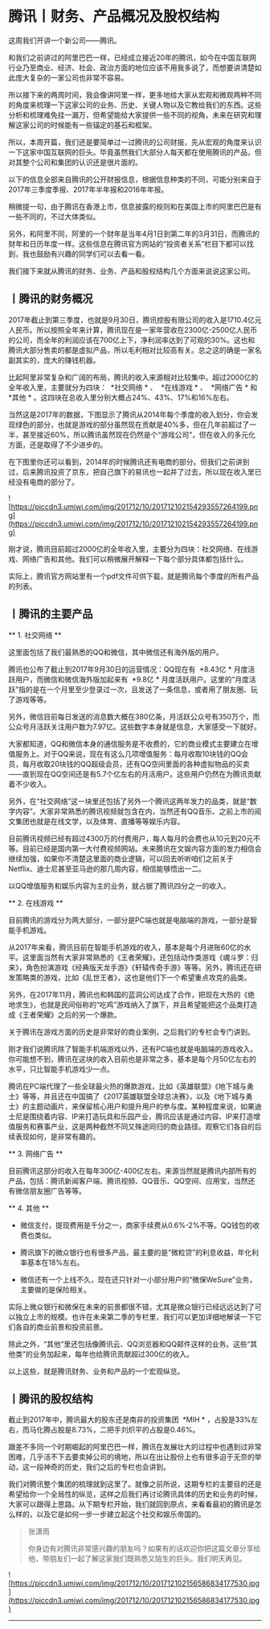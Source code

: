 # 腾讯丨财务、产品概况及股权结构

这周我们开讲一个新公司——腾讯。

和我们之前讲过的阿里巴巴一样，已经成立接近20年的腾讯，如今在中国互联网行业乃至商业、经济、社会、政治方面的地位应该不用我多说了，而想要讲清楚如此庞大复杂的一家公司也非常不容易。

所以接下来的两周时间，我会像讲阿里一样，更多地给大家从宏观和微观两种不同的角度来梳理一下这家公司的业务、历史、关键人物以及它教给我们的东西。这些分析和梳理难免挂一漏万，但希望能给大家提供一些不同的视角，未来在研究和理解这家公司的时候能有一些锚定的基石和框架。

所以，本周开篇，我们还是要简单过一过腾讯的公司财报，先从宏观的角度来认识一下这家中国互联网的巨头。毕竟虽然我们大部分人每天都在使用腾讯的产品，但对其整个公司和集团的认识还是很片面的。

以下的信息全部来自腾讯的公开财报信息，根据信息种类的不同，可能分别来自于2017年三季度季报、2017年半年报和2016年年报。

稍微提一句，由于腾讯在香港上市，信息披露的规则和在美国上市的阿里巴巴是有一些不同的，不过大体类似。

另外，和阿里不同，阿里的一个财年是当年4月1日到第二年的3月31日，而腾讯的财年和日历年度一样。这些信息在腾讯官方网站的“投资者关系”栏目下都可以找到，我也鼓励有兴趣的同学们可以去看一看。

我们接下来就从腾讯的财务、业务、产品和股权结构几个方面来说说这家公司。

## 丨腾讯的财务概况

2017年截止到第三季度，也就是9月30日，腾讯控股有限公司的收入是1710.4亿元人民币。所以按照全年来计算，腾讯现在是一家年营收在2300亿-2500亿人民币的公司，而全年的利润应该在700亿上下，净利润率达到了可观的30%。这也和腾讯大部分售卖的都是虚拟产品，所以毛利相对比较高有关。总之这的确是一家名副其实的，庞大的赚钱机器。

比起阿里非常复杂和广阔的布局，腾讯的收入来源相对比较集中。超过2000亿的全年收入里，主要就分为四块：  *社交网络 * 、  *在线游戏 * 、  *网络广告 * 和  *其他 * 。这四块在总收入里分别大概占24%、43%、17%和16%左右。

当然这是2017年的数据，下图显示了腾讯从2014年每个季度的收入划分，你会发现绿色的部分，也就是游戏的部分虽然现在贡献是40%多，但在几年前超过了一半，甚至接近60%，所以腾讯虽然现在仍然是个“游戏公司”，但在收入的多元化方面，还是取得了不少进步的。

在下图里你还可以看到，2014年的时候腾讯还有电商的部分。但我们之前讲到过，后来腾讯投资了京东，把自己旗下的易讯也一起并了过去，所以现在收入里已经没有电商的部分了。

![https://piccdn3.umiwi.com/img/201712/10/201712102154293557264199.png](https://piccdn3.umiwi.com/img/201712/10/201712102154293557264199.png)

刚才说，腾讯目前超过2000亿的全年收入里，主要分为四块：社交网络、在线游戏、网络广告和其他。我们可以稍微展开解释一下每个部分具体都包括什么。

实际上，腾讯官方网站里有一个pdf文件可供下载，就是腾讯每个季度的所有产品的列表。

## 丨腾讯的主要产品

 ** 1. 社交网络 **

这里面包括了我们最熟悉的QQ和微信，其中微信还有海外版的用户。

腾讯也公布了截止到2017年9月30日的运营情况：QQ现在有  *8.43亿 * 月度活跃用户，而微信和微信海外版加起来有  *9.8亿 * 月度活跃用户。这里的“月度活跃”指的是在一个月里至少登录过一次，且发送了一条信息，或者用了朋友圈、玩了游戏等等。

另外，微信目前每日发送的消息数大概在380亿条，月活跃公众号有350万个，而公众号月活跃关注用户数为7.97亿。这些数字本身就是信息，大家感受一下就好。

大家都知道，QQ和微信本身的通信服务是不收费的，它的商业模式主要建立在增值服务上。对于QQ来说，现在有这么几项增值服务：每月收取10块钱的QQ会员，每月收取20块钱的QQ超级会员，还有QQ空间里面的各种虚拟物品的买卖——直到现在QQ空间还是有5.7个亿左右的月活用户。这些用户仍然在为腾讯贡献着不少收入。

另外，在“社交网络”这一块里还包括了另外一个腾讯这两年发力的品类，就是“数字内容”。大家非常熟悉的腾讯视频就包含在内，当然还有QQ音乐、之前上市的阅文集团也就是在线文学，以及体育、直播等等娱乐内容。

目前腾讯视频已经有超过4300万的付费用户，每人每月的会费也从10元到20元不等。目前已经是国内第一大付费视频网站。未来腾讯在文娱内容方面的发力相信会继续加强，如果你不清楚这里面的商业逻辑，可以回去听听咱们之前关于Netflix、迪士尼甚至亚马逊的那几周内容，相信能够悟出一二。

以QQ增值服务和娱乐内容为主的业务，就占据了腾讯四分之一的收入。

 ** 2. 在线游戏 **

目前腾讯的游戏分为两大部分，一部分是PC端也就是电脑端的游戏，一部分是智能手机游戏。

从2017年来看，腾讯目前在智能手机游戏的收入，基本是每个月进账60亿的水平。这里面当然有大家非常熟悉的《王者荣耀》，还包括动作类游戏《魂斗罗：归来》，角色扮演游戏《经典版天龙手游》《轩辕传奇手游》等等。另外，腾讯还在研发策略类的游戏，比如《乱世王者》，这也是他们下一个希望重点攻克的品类。

另外，在2017年11月，腾讯也和韩国的蓝洞公司达成了合作，把现在大热的《绝地求生》，也就是民间俗称的“吃鸡”游戏纳入了旗下，并且希望能把这个品类打造成《王者荣耀》之后的另一个爆款。

关于腾讯在游戏方面的历史是非常好的商业案例，之后我们的专栏会专门讲到。

刚才我们说腾讯除了智能手机端游戏以外，还有PC端也就是电脑端的游戏收入。你可能想不到，腾讯在这块的收入目前也是非常之多，基本是每个月50亿左右的水平，只比智能手机游戏少一点。

腾讯在PC端代理了一些全球最火热的爆款游戏，比如《英雄联盟》《地下城与勇士》等等，并且还在中国搞了《2017英雄联盟全球总决赛》，以及《地下城与勇士》的主题动画片，来保留核心用户和提升用户的参与度。某种程度来说，如果迪士尼是围绕着内容、IP来打造玩具和乐园产业，腾讯应该是通过内容、IP来打造增值服务和赛事产业，这是两种截然不同又殊途同归的商业路径。观察它们各自的后续表现如何，是非常有趣的。

 ** 3. 网络广告 **

目前腾讯这部分的收入在每年300亿-400亿左右。来源当然就是腾讯内部所有的产品，包括：腾讯新闻客户端、腾讯视频、QQ音乐、QQ空间、应用宝，当然还有微信朋友圈广告等等。

 ** 4. 其他 **

* 微信支付，提现费用是千分之一，商家手续费从0.6%-2%不等。QQ钱包的收费也类似。

* 腾讯旗下的微众银行也有很多产品，最主要的是“微粒贷”的利息收益，年化利率基本在18%左右。

* 微信还有一个上线不久，现在还只针对一小部分用户的“微保WeSure”业务，主要做的是保险相关。

实际上微众银行和微保在未来的前景都很不错，尤其是微众银行已经远远达到了可以独立上市的规模。也许在未来第二季的专栏里，我们可以更加详细地解读一下它们各自的商业前景和投资前景。

除此之外，“其他”里还包括像腾讯云、QQ浏览器和QQ邮件这样的业务。这些“其他类”的业务加起来，每年也给腾讯贡献超过300亿的收入。

以上这些，就是腾讯财务、业务和产品的一个宏观纵览。

## 丨腾讯的股权结构

截止到2017年中，腾讯最大的股东还是南非的投资集团  *MIH * ，占股是33%左右，而马化腾占股是8.73%，二把手刘炽平的占股是0.46%。

跟差不多同一个时期崛起的阿里巴巴一样，腾讯在发展壮大的过程中也遇到过非常困难，几乎活不下去要卖掉公司的境地，所以在出让股份上也有很多迫于无奈的举动，这一段神奇的历史，我们之后的专栏也会讲到。

我们对腾讯整个集团的梳理就到这里了。就像之前所说，这期专栏的主要目的还是希望给你一个全局性的纵览，这样之后我们再讨论腾讯具体的历史和业务的时候，大家可以跟得上思路。从下期专栏开始，我们就回到原点，来看看最初的腾讯是怎么样的，以及它是如何一步一步建立起这个社交和娱乐帝国的。

> 张潇雨
> 
> 你身边有对腾讯非常感兴趣的朋友吗？如果有的话欢迎你把这篇文章分享给他，带朋友们一起了解这家我们既熟悉又陌生的巨头。我们明天再见。

![https://piccdn3.umiwi.com/img/201712/10/201712102156586834177530.jpg](https://piccdn3.umiwi.com/img/201712/10/201712102156586834177530.jpg)

---

